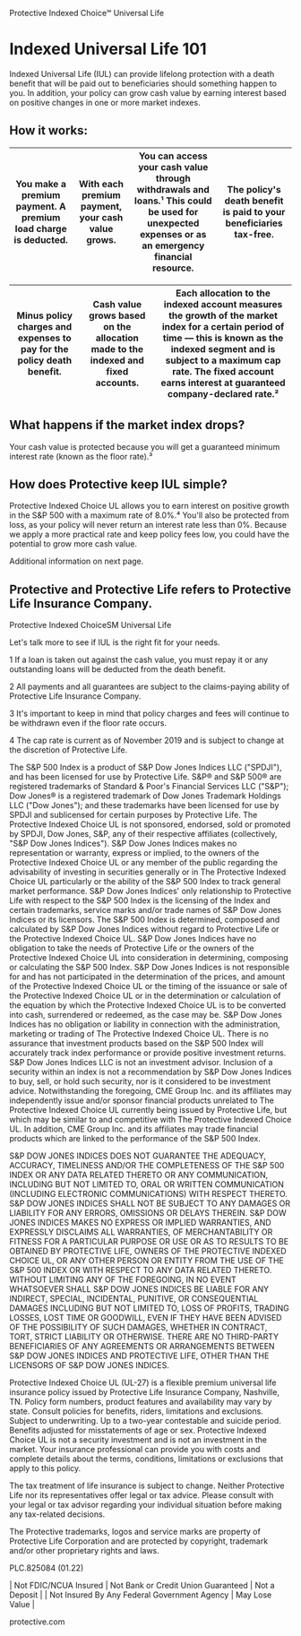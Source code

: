 Protective Indexed Choice℠ Universal Life

# Indexed Universal Life 101

Indexed Universal Life (IUL) can provide lifelong protection with a death benefit that will be paid out to beneficiaries should something happen to you. In addition, your policy can grow cash value by earning interest based on positive changes in one or more market indexes.

## How it works:

| You make a premium payment. A premium load charge is deducted. | With each premium payment, your cash value grows. | You can access your cash value through withdrawals and loans.¹ This could be used for unexpected expenses or as an emergency financial resource. | The policy's death benefit is paid to your beneficiaries tax-free. |
|--------------------------------------------------------------|--------------------------------------------------|---------------------------------------------------------------------------------------------------|----------------------------------------------------------|

| Minus policy charges and expenses to pay for the policy death benefit. | Cash value grows based on the allocation made to the indexed and fixed accounts. | Each allocation to the indexed account measures the growth of the market index for a certain period of time — this is known as the indexed segment and is subject to a maximum cap rate. The fixed account earns interest at guaranteed company-declared rate.² |
|----------------------------------------------------------------------|----------------------------------------------------------------------------|----------------------------------------------------------------------------------------------------------------------------------------------------------------------------------------------------------------------------------------------------------|

## What happens if the market index drops?

Your cash value is protected because you will get a guaranteed minimum interest rate (known as the floor rate).³

## How does Protective keep IUL simple?

Protective Indexed Choice UL allows you to earn interest on positive growth in the S&P 500 with a maximum rate of 8.0%.⁴ You'll also be protected from loss, as your policy will never return an interest rate less than 0%. Because we apply a more practical rate and keep policy fees low, you could have the potential to grow more cash value.

Additional information on next page.

Protective and Protective Life refers to Protective Life Insurance Company.
---
Protective Indexed ChoiceSM Universal Life

Let's talk more to see if IUL is the right fit for your needs.

1 If a loan is taken out against the cash value, you must repay it or any outstanding loans will be deducted from the death benefit.

2 All payments and all guarantees are subject to the claims-paying ability of Protective Life Insurance Company.

3 It's important to keep in mind that policy charges and fees will continue to be withdrawn even if the floor rate occurs.

4 The cap rate is current as of November 2019 and is subject to change at the discretion of Protective Life.

The S&P 500 Index is a product of S&P Dow Jones Indices LLC ("SPDJI"), and has been licensed for use by Protective Life. S&P® and S&P 500® are registered trademarks of Standard & Poor's Financial Services LLC ("S&P"); Dow Jones® is a registered trademark of Dow Jones Trademark Holdings LLC ("Dow Jones"); and these trademarks have been licensed for use by SPDJI and sublicensed for certain purposes by Protective Life. The Protective Indexed Choice UL is not sponsored, endorsed, sold or promoted by SPDJI, Dow Jones, S&P, any of their respective affiliates (collectively, "S&P Dow Jones Indices"). S&P Dow Jones Indices makes no representation or warranty, express or implied, to the owners of the Protective Indexed Choice UL or any member of the public regarding the advisability of investing in securities generally or in The Protective Indexed Choice UL particularly or the ability of the S&P 500 Index to track general market performance. S&P Dow Jones Indices' only relationship to Protective Life with respect to the S&P 500 Index is the licensing of the Index and certain trademarks, service marks and/or trade names of S&P Dow Jones Indices or its licensors. The S&P 500 Index is determined, composed and calculated by S&P Dow Jones Indices without regard to Protective Life or the Protective Indexed Choice UL. S&P Dow Jones Indices have no obligation to take the needs of Protective Life or the owners of the Protective Indexed Choice UL into consideration in determining, composing or calculating the S&P 500 Index. S&P Dow Jones Indices is not responsible for and has not participated in the determination of the prices, and amount of the Protective Indexed Choice UL or the timing of the issuance or sale of the Protective Indexed Choice UL or in the determination or calculation of the equation by which the Protective Indexed Choice UL is to be converted into cash, surrendered or redeemed, as the case may be. S&P Dow Jones Indices has no obligation or liability in connection with the administration, marketing or trading of The Protective Indexed Choice UL. There is no assurance that investment products based on the S&P 500 Index will accurately track index performance or provide positive investment returns. S&P Dow Jones Indices LLC is not an investment advisor. Inclusion of a security within an index is not a recommendation by S&P Dow Jones Indices to buy, sell, or hold such security, nor is it considered to be investment advice. Notwithstanding the foregoing, CME Group Inc. and its affiliates may independently issue and/or sponsor financial products unrelated to The Protective Indexed Choice UL currently being issued by Protective Life, but which may be similar to and competitive with The Protective Indexed Choice UL. In addition, CME Group Inc. and its affiliates may trade financial products which are linked to the performance of the S&P 500 Index.

S&P DOW JONES INDICES DOES NOT GUARANTEE THE ADEQUACY, ACCURACY, TIMELINESS AND/OR THE COMPLETENESS OF THE S&P 500 INDEX OR ANY DATA RELATED THERETO OR ANY COMMUNICATION, INCLUDING BUT NOT LIMITED TO, ORAL OR WRITTEN COMMUNICATION (INCLUDING ELECTRONIC COMMUNICATIONS) WITH RESPECT THERETO. S&P DOW JONES INDICES SHALL NOT BE SUBJECT TO ANY DAMAGES OR LIABILITY FOR ANY ERRORS, OMISSIONS OR DELAYS THEREIN. S&P DOW JONES INDICES MAKES NO EXPRESS OR IMPLIED WARRANTIES, AND EXPRESSLY DISCLAIMS ALL WARRANTIES, OF MERCHANTABILITY OR FITNESS FOR A PARTICULAR PURPOSE OR USE OR AS TO RESULTS TO BE OBTAINED BY PROTECTIVE LIFE, OWNERS OF THE PROTECTIVE INDEXED CHOICE UL, OR ANY OTHER PERSON OR ENTITY FROM THE USE OF THE S&P 500 INDEX OR WITH RESPECT TO ANY DATA RELATED THERETO. WITHOUT LIMITING ANY OF THE FOREGOING, IN NO EVENT WHATSOEVER SHALL S&P DOW JONES INDICES BE LIABLE FOR ANY INDIRECT, SPECIAL, INCIDENTAL, PUNITIVE, OR CONSEQUENTIAL DAMAGES INCLUDING BUT NOT LIMITED TO, LOSS OF PROFITS, TRADING LOSSES, LOST TIME OR GOODWILL, EVEN IF THEY HAVE BEEN ADVISED OF THE POSSIBILITY OF SUCH DAMAGES, WHETHER IN CONTRACT, TORT, STRICT LIABILITY OR OTHERWISE. THERE ARE NO THIRD-PARTY BENEFICIARIES OF ANY AGREEMENTS OR ARRANGEMENTS BETWEEN S&P DOW JONES INDICES AND PROTECTIVE LIFE, OTHER THAN THE LICENSORS OF S&P DOW JONES INDICES.

Protective Indexed Choice UL (UL-27) is a flexible premium universal life insurance policy issued by Protective Life Insurance Company, Nashville, TN. Policy form numbers, product features and availability may vary by state. Consult policies for benefits, riders, limitations and exclusions. Subject to underwriting. Up to a two-year contestable and suicide period. Benefits adjusted for misstatements of age or sex. Protective Indexed Choice UL is not a security investment and is not an investment in the market. Your insurance professional can provide you with costs and complete details about the terms, conditions, limitations or exclusions that apply to this policy.

The tax treatment of life insurance is subject to change. Neither Protective Life nor its representatives offer legal or tax advice. Please consult with your legal or tax advisor regarding your individual situation before making any tax-related decisions.

The Protective trademarks, logos and service marks are property of Protective Life Corporation and are protected by copyright, trademark and/or other proprietary rights and laws.

PLC.825084 (01.22)

| Not FDIC/NCUA Insured | Not Bank or Credit Union Guaranteed | Not a Deposit |
| Not Insured By Any Federal Government Agency | May Lose Value |

protective.com
